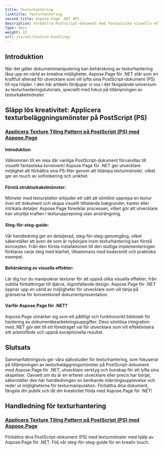 ```yaml
---
title: Texturhantering
linktitle: Texturhantering
second_title: Aspose.Page .NET API
description: Förbättra PostScript-dokument med fantastiska visuella effekter! Lär dig att applicera texturmönster med hjälp av Aspose.Page för .NET med vår steg-för-steg-guide.
type: docs
weight: 33
url: /sv/net/texture-handling/
---
```

## Introduktion

När det gäller dokumentmanipulering kan behärskning av texturhantering låsa upp en värld av kreativa möjligheter. Aspose.Page för .NET står som en kraftfull allierad för utvecklare som vill lyfta sina PostScript-dokument (PS) till nya höjder. I den här artikeln fördjupar vi oss i det fängslande universum av texturhanteringstutorials, speciellt med fokus på tillämpningen av texturkakelmönster.

## Släpp lös kreativitet: Applicera texturbeläggningsmönster på PostScript (PS)

### [Applicera Texture Tiling Pattern på PostScript (PS) med Aspose.Page](./apply-texture-tiling-pattern-to-postscript-ps/)

#### Introduktion
Välkommen till en resa där vanliga PostScript-dokument förvandlas till visuellt fantastiska konstverk! Aspose.Page för .NET ger utvecklare möjlighet att förbättra sina PS-filer genom att tillämpa texturmönster, vilket ger en touch av sofistikering och unikhet.

#### Förstå strukturkakelmönster:
Mönster med texturplattor erbjuder ett sätt att sömlöst upprepa en textur över ett dokument och skapa visuellt tilltalande bakgrunder, kanter eller intrikata detaljer. Aspose.Page förenklar processen, vilket gör att utvecklare kan utnyttja kraften i texturupprepning utan ansträngning.

#### Steg-för-steg-guide:
Vår handledning ger en detaljerad, steg-för-steg-genomgång, vilket säkerställer att även de som är nybörjare inom texturhantering kan förstå koncepten. Från den första installationen till den slutliga implementeringen förklaras varje steg med klarhet, tillsammans med kodavsnitt och praktiska exempel.

#### Behärskning av visuella effekter:
Lär dig hur du manipulerar texturer för att uppnå olika visuella effekter, från subtila förbättringar till djärva, iögonfallande design. Aspose.Page för .NET öppnar upp en värld av möjligheter för utvecklare som vill tänja på gränserna för konventionell dokumentpresentation.

#### Varför Aspose.Page för .NET?
Aspose.Page utmärker sig som ett pålitligt och funktionsrikt bibliotek för hantering av dokumentbearbetningsuppgifter. Dess sömlösa integration med .NET gör det till ett föredraget val för utvecklare som vill effektivisera sitt arbetsflöde och uppnå exceptionella resultat.

## Slutsats

Sammanfattningsvis ger våra självstudier för texturhantering, som fokuserar på tillämpningen av texturbeläggningsmönster på PostScript-dokument med Aspose.Page för .NET, utvecklare verktyg och kunskap för att lyfta sina skapelser. Oavsett om du är en erfaren utvecklare eller precis har börjat, säkerställer den här handledningen en berikande inlärningsupplevelse och reder ut möjligheterna för texturmanipulation. Förbättra dina dokument, fängsla din publik och låt din kreativitet flöda med Aspose.Page för .NET!
## Handledning för texturhantering
### [Applicera Texture Tiling Pattern på PostScript (PS) med Aspose.Page](./apply-texture-tiling-pattern-to-postscript-ps/)
Förbättra dina PostScript-dokument (PS) med texturmönster med hjälp av Aspose.Page för .NET. Följ vår steg-för-steg-guide för en kreativ touch.